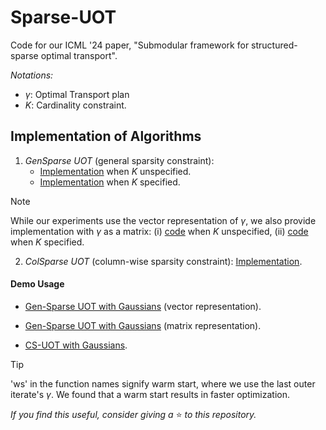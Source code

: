 # Sparse-UOT
Code for our ICML '24 paper, "Submodular framework for structured-sparse optimal transport".

*Notations:*
- $\gamma$: Optimal Transport plan
- $K$: Cardinality constraint.

## Implementation of Algorithms
1. *GenSparse UOT* (general sparsity constraint):
    - [Implementation](https://github.com/Piyushi-0/Sparse-UOT/blob/main/sparse_ot/sparse_repr_autok.py) when $K$ unspecified.
    - [Implementation](https://github.com/Piyushi-0/Sparse-UOT/blob/main/sparse_ot/sparse_repr.py) when $K$ specified.
> [!NOTE]
> While our experiments use the vector representation of $\gamma$, we also provide implementation with $\gamma$ as a matrix: (i) [code](https://github.com/Piyushi-0/Sparse-UOT/blob/main/sparse_ot/full_repr_autok.py) when $K$ unspecified, (ii) [code](https://github.com/Piyushi-0/Sparse-UOT/blob/main/sparse_ot/full_repr.py) when $K$ specified.

2. *ColSparse UOT* (column-wise sparsity constraint): [Implementation](https://github.com/Piyushi-0/Sparse-UOT/blob/main/sparse_ot/matroid_col_k.py).
#### Demo Usage
- [Gen-Sparse UOT with Gaussians](https://github.com/Piyushi-0/Sparse-UOT/blob/main/examples/Gaussian/sparse_repr.ipynb) (vector representation).

- [Gen-Sparse UOT with Gaussians](https://github.com/Piyushi-0/Sparse-UOT/blob/main/examples/Gaussian/full_repr.ipynb) (matrix representation).

- [CS-UOT with Gaussians](https://github.com/Piyushi-0/Sparse-UOT/blob/main/examples/Gaussian/matroid_col_k.ipynb).
> [!TIP]
> 'ws' in the function names signify warm start, where we use the last outer iterate's $\gamma$. We found that a warm start results in faster optimization.

*If you find this useful, consider giving a* ⭐ *to this repository.*
